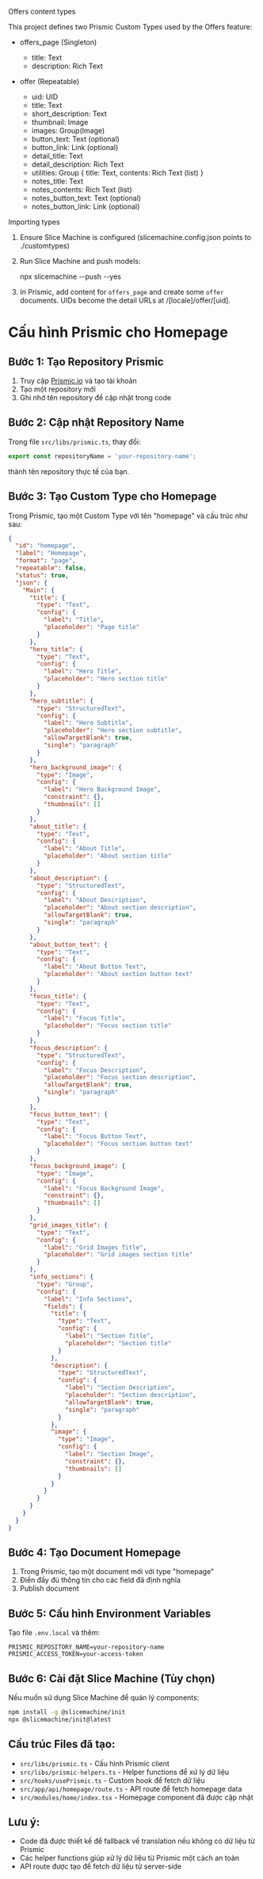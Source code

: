 Offers content types

This project defines two Prismic Custom Types used by the Offers feature:

- offers_page (Singleton)
  - title: Text
  - description: Rich Text

- offer (Repeatable)
  - uid: UID
  - title: Text
  - short_description: Text
  - thumbnail: Image
  - images: Group(Image)
  - button_text: Text (optional)
  - button_link: Link (optional)
  - detail_title: Text
  - detail_description: Rich Text
  - utilities: Group { title: Text, contents: Rich Text (list) }
  - notes_title: Text
  - notes_contents: Rich Text (list)
  - notes_button_text: Text (optional)
  - notes_button_link: Link (optional)

Importing types

1. Ensure Slice Machine is configured (slicemachine.config.json points to ./customtypes)
2. Run Slice Machine and push models:

   npx slicemachine --push --yes

3. In Prismic, add content for `offers_page` and create some `offer` documents. UIDs become the detail URLs at /[locale]/offer/[uid].

# Cấu hình Prismic cho Homepage

## Bước 1: Tạo Repository Prismic

1. Truy cập [Prismic.io](https://prismic.io) và tạo tài khoản
2. Tạo một repository mới
3. Ghi nhớ tên repository để cập nhật trong code

## Bước 2: Cập nhật Repository Name

Trong file `src/libs/prismic.ts`, thay đổi:

```typescript
export const repositoryName = 'your-repository-name';
```

thành tên repository thực tế của bạn.

## Bước 3: Tạo Custom Type cho Homepage

Trong Prismic, tạo một Custom Type với tên "homepage" và cấu trúc như sau:

```json
{
  "id": "homepage",
  "label": "Homepage",
  "format": "page",
  "repeatable": false,
  "status": true,
  "json": {
    "Main": {
      "title": {
        "type": "Text",
        "config": {
          "label": "Title",
          "placeholder": "Page title"
        }
      },
      "hero_title": {
        "type": "Text",
        "config": {
          "label": "Hero Title",
          "placeholder": "Hero section title"
        }
      },
      "hero_subtitle": {
        "type": "StructuredText",
        "config": {
          "label": "Hero Subtitle",
          "placeholder": "Hero section subtitle",
          "allowTargetBlank": true,
          "single": "paragraph"
        }
      },
      "hero_background_image": {
        "type": "Image",
        "config": {
          "label": "Hero Background Image",
          "constraint": {},
          "thumbnails": []
        }
      },
      "about_title": {
        "type": "Text",
        "config": {
          "label": "About Title",
          "placeholder": "About section title"
        }
      },
      "about_description": {
        "type": "StructuredText",
        "config": {
          "label": "About Description",
          "placeholder": "About section description",
          "allowTargetBlank": true,
          "single": "paragraph"
        }
      },
      "about_button_text": {
        "type": "Text",
        "config": {
          "label": "About Button Text",
          "placeholder": "About section button text"
        }
      },
      "focus_title": {
        "type": "Text",
        "config": {
          "label": "Focus Title",
          "placeholder": "Focus section title"
        }
      },
      "focus_description": {
        "type": "StructuredText",
        "config": {
          "label": "Focus Description",
          "placeholder": "Focus section description",
          "allowTargetBlank": true,
          "single": "paragraph"
        }
      },
      "focus_button_text": {
        "type": "Text",
        "config": {
          "label": "Focus Button Text",
          "placeholder": "Focus section button text"
        }
      },
      "focus_background_image": {
        "type": "Image",
        "config": {
          "label": "Focus Background Image",
          "constraint": {},
          "thumbnails": []
        }
      },
      "grid_images_title": {
        "type": "Text",
        "config": {
          "label": "Grid Images Title",
          "placeholder": "Grid images section title"
        }
      },
      "info_sections": {
        "type": "Group",
        "config": {
          "label": "Info Sections",
          "fields": {
            "title": {
              "type": "Text",
              "config": {
                "label": "Section Title",
                "placeholder": "Section title"
              }
            },
            "description": {
              "type": "StructuredText",
              "config": {
                "label": "Section Description",
                "placeholder": "Section description",
                "allowTargetBlank": true,
                "single": "paragraph"
              }
            },
            "image": {
              "type": "Image",
              "config": {
                "label": "Section Image",
                "constraint": {},
                "thumbnails": []
              }
            }
          }
        }
      }
    }
  }
}
```

## Bước 4: Tạo Document Homepage

1. Trong Prismic, tạo một document mới với type "homepage"
2. Điền đầy đủ thông tin cho các field đã định nghĩa
3. Publish document

## Bước 5: Cấu hình Environment Variables

Tạo file `.env.local` và thêm:

```
PRISMIC_REPOSITORY_NAME=your-repository-name
PRISMIC_ACCESS_TOKEN=your-access-token
```

## Bước 6: Cài đặt Slice Machine (Tùy chọn)

Nếu muốn sử dụng Slice Machine để quản lý components:

```bash
npm install -g @slicemachine/init
npx @slicemachine/init@latest
```

## Cấu trúc Files đã tạo:

- `src/libs/prismic.ts` - Cấu hình Prismic client
- `src/libs/prismic-helpers.ts` - Helper functions để xử lý dữ liệu
- `src/hooks/usePrismic.ts` - Custom hook để fetch dữ liệu
- `src/app/api/homepage/route.ts` - API route để fetch homepage data
- `src/modules/home/index.tsx` - Homepage component đã được cập nhật

## Lưu ý:

- Code đã được thiết kế để fallback về translation nếu không có dữ liệu từ Prismic
- Các helper functions giúp xử lý dữ liệu từ Prismic một cách an toàn
- API route được tạo để fetch dữ liệu từ server-side
